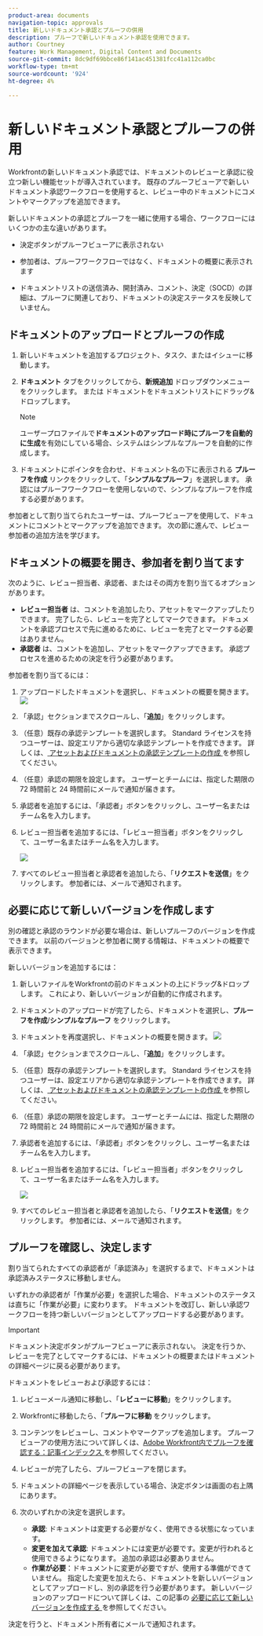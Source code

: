```yaml
---
product-area: documents
navigation-topic: approvals
title: 新しいドキュメント承認とプルーフの併用
description: プルーフで新しいドキュメント承認を使用できます。
author: Courtney
feature: Work Management, Digital Content and Documents
source-git-commit: 8dc9df69bbce86f141ac451381fcc41a112ca0bc
workflow-type: tm+mt
source-wordcount: '924'
ht-degree: 4%

---
```



# 新しいドキュメント承認とプルーフの併用

Workfrontの新しいドキュメント承認では、ドキュメントのレビューと承認に役立つ新しい機能セットが導入されています。 既存のプルーフビューアで新しいドキュメント承認ワークフローを使用すると、レビュー中のドキュメントにコメントやマークアップを追加できます。

新しいドキュメントの承認とプルーフを一緒に使用する場合、ワークフローにはいくつかの主な違いがあります。

* 決定ボタンがプルーフビューアに表示されない

* 参加者は、プルーフワークフローではなく、ドキュメントの概要に表示されます

* ドキュメントリストの送信済み、開封済み、コメント、決定（SOCD）の詳細は、プルーフに関連しており、ドキュメントの決定ステータスを反映していません。

## ドキュメントのアップロードとプルーフの作成

1. 新しいドキュメントを追加するプロジェクト、タスク、またはイシューに移動します。
1. **ドキュメント** タブをクリックしてから、**新規追加** ドロップダウンメニューをクリックします。
または
ドキュメントをドキュメントリストにドラッグ&amp;ドロップします。

   >[!NOTE]
   >
   >ユーザープロファイルで&#x200B;**ドキュメントのアップロード時にプルーフを自動的に生成**&#x200B;を有効にしている場合、システムはシンプルなプルーフを自動的に作成します。

1. ドキュメントにポインタを合わせ、ドキュメント名の下に表示される **プルーフを作成** リンクをクリックして、「**シンプルなプルーフ**」を選択します。 承認にはプルーフワークフローを使用しないので、シンプルなプルーフを作成する必要があります。

参加者として割り当てられたユーザーは、プルーフビューアを使用して、ドキュメントにコメントとマークアップを追加できます。 次の節に進んで、レビュー参加者の追加方法を学びます。

## ドキュメントの概要を開き、参加者を割り当てます

次のように、レビュー担当者、承認者、またはその両方を割り当てるオプションがあります。

* **レビュー担当者** は、コメントを追加したり、アセットをマークアップしたりできます。 完了したら、レビューを完了としてマークできます。 ドキュメントを承認プロセスで先に進めるために、レビューを完了とマークする必要はありません。
* **承認者** は、コメントを追加し、アセットをマークアップできます。 承認プロセスを進めるための決定を行う必要があります。

参加者を割り当てるには：

1. アップロードしたドキュメントを選択し、ドキュメントの概要を開きます。
   ![](assets/open-doc-summary.png)

1. 「承認」セクションまでスクロールし、「**追加**」をクリックします。

1. （任意）既存の承認テンプレートを選択します。 Standard ライセンスを持つユーザーは、設定エリアから適切な承認テンプレートを作成できます。 詳しくは、[ アセットおよびドキュメントの承認テンプレートの作成 ](/help/quicksilver/review-and-approve-work/document-reviews-and-approvals/manage-document-approvals/create-approval-template.md) を参照してください。

1. （任意）承認の期限を設定します。 ユーザーとチームには、指定した期限の 72 時間前と 24 時間前にメールで通知が届きます。

1. 承認者を追加するには、「承認者」ボタンをクリックし、ユーザー名またはチーム名を入力します。

1. レビュー担当者を追加するには、「レビュー担当者」ボタンをクリックして、ユーザー名またはチーム名を入力します。

   ![](assets/add-approvers.png)

1. すべてのレビュー担当者と承認者を追加したら、「**リクエストを送信**」をクリックします。 参加者には、メールで通知されます。

## 必要に応じて新しいバージョンを作成します

別の確認と承認のラウンドが必要な場合は、新しいプルーフのバージョンを作成できます。  <!-- and add the previous participants, new participants, or a mix of both. --> 以前のバージョンと参加者に関する情報は、ドキュメントの概要で表示できます。

新しいバージョンを追加するには：

1. 新しいファイルをWorkfrontの前のドキュメントの上にドラッグ&amp;ドロップします。 これにより、新しいバージョンが自動的に作成されます。

1. ドキュメントのアップロードが完了したら、ドキュメントを選択し、**プルーフを作成**/**シンプルなプルーフ** をクリックします。

1. ドキュメントを再度選択し、ドキュメントの概要を開きます。
   ![](assets/open-doc-summary.png)

1. 「承認」セクションまでスクロールし、「**追加**」をクリックします。

1. （任意）既存の承認テンプレートを選択します。 Standard ライセンスを持つユーザーは、設定エリアから適切な承認テンプレートを作成できます。 詳しくは、[ アセットおよびドキュメントの承認テンプレートの作成 ](/help/quicksilver/review-and-approve-work/document-reviews-and-approvals/manage-document-approvals/create-approval-template.md) を参照してください。

1. （任意）承認の期限を設定します。 ユーザーとチームには、指定した期限の 72 時間前と 24 時間前にメールで通知が届きます。

1. 承認者を追加するには、「承認者」ボタンをクリックし、ユーザー名またはチーム名を入力します。

1. レビュー担当者を追加するには、「レビュー担当者」ボタンをクリックして、ユーザー名またはチーム名を入力します。

   ![](assets/add-approvers.png)

1. すべてのレビュー担当者と承認者を追加したら、「**リクエストを送信**」をクリックします。 参加者には、メールで通知されます。

<!-- add info about reusing previous participants once released -->


## プルーフを確認し、決定します

割り当てられたすべての承認者が「承認済み」を選択するまで、ドキュメントは承認済みステータスに移動しません。

いずれかの承認者が「作業が必要」を選択した場合、ドキュメントのステータスは直ちに「作業が必要」に変わります。 ドキュメントを改訂し、新しい承認ワークフローを持つ新しいバージョンとしてアップロードする必要があります。

>[!IMPORTANT]
>
>ドキュメント決定ボタンがプルーフビューアに表示されない。 決定を行うか、レビューを完了としてマークするには、ドキュメントの概要またはドキュメントの詳細ページに戻る必要があります。

ドキュメントをレビューおよび承認するには：

1. レビューメール通知に移動し、「**レビューに移動**」をクリックします。

1. Workfrontに移動したら、「**プルーフに移動** をクリックします。

1. コンテンツをレビューし、コメントやマークアップを追加します。 プルーフビューアの使用方法について詳しくは、[Adobe Workfront内でプルーフを確認する：記事インデックス ](/help/quicksilver/review-and-approve-work/proofing/reviewing-proofs-within-workfront/review-proofs-in-wf.md) を参照してください。

1. レビューが完了したら、プルーフビューアを閉じます。

1. ドキュメントの詳細ページを表示している場合、決定ボタンは画面の右上隅にあります。

1. 次のいずれかの決定を選択します。

   * **承認**: ドキュメントは変更する必要がなく、使用できる状態になっています。
   * **変更を加えて承認**: ドキュメントには変更が必要です。変更が行われると使用できるようになります。 追加の承認は必要ありません。
   * **作業が必要**：ドキュメントに変更が必要ですが、使用する準備ができていません。 指定した変更を加えたら、ドキュメントを新しいバージョンとしてアップロードし、別の承認を行う必要があります。 新しいバージョンのアップロードについて詳しくは、この記事の [ 必要に応じて新しいバージョンを作成する ](#create-a-new-version-as-needed) を参照してください。

決定を行うと、ドキュメント所有者にメールで通知されます。

